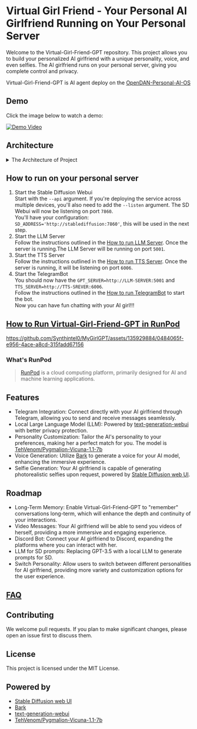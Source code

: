 # Virtual Girl Friend - Your Personal AI Girlfriend Running on Your Personal Server

Welcome to the Virtual-Girl-Friend-GPT repository. This project allows you to build your personalized AI girlfriend with a unique personality, voice, and even selfies. The AI girlfriend runs on your personal server, giving you complete control and privacy.

Virtual-Girl-Friend-GPT is AI agent deploy on the [OpenDAN-Personal-AI-OS](https://github.com/fiatrete/OpenDAN-Personal-AI-OS)

## Demo
Click the image below to watch a demo:

[![Demo Video](http://img.youtube.com/vi/GlDwTl__UDs/0.jpg)](https://www.youtube.com/watch?v=GlDwTl__UDs "Demo Video")


## Architecture

<details>
  <summary>The Architecture of Project </summary>

![Architecture](imgs/architecture.png)

- TelegramBot
  - bot: Receive messages from Telegram, and send messages to mygirl.
  - mygirl: Process the message and send it to the LLM Server. If text-to-speech conversion is required, call the TTS Server.
- LLM Server: As the brain of the AI girlfriend, generates reply messages. If it is determined that a message is required by the user, call the stable diffusion webui API to generate an image.
- TTS Server: Provide text-to-speech capabilities.
- text2img Server: Use stable diffusion webui API to provide text2img capabilities.
</details>

## How to run on your personal server
1. Start the Stable Diffusion Webui  
   Start with the `--api` argument. If you're deploying the service across multiple devices, you'll also need to add the `--listen` argument. 
   The SD Webui will now be listening on port `7860`.  
   You'll have your configuration: `SD_ADDRESS='http://stablediffusion:7860'`, this will be used in the next step.
2. Start the LLM Server  
   Follow the instructions outlined in the [How to run LLM Server](docs/LLM.md). Once the server is running.The LLM Server will be running on port `5001`.   
3. Start the TTS Server  
   Follow the instructions outlined in the [How to run TTS Server](opendan-tts-server/README.md). Once the server is running, it will be listening on port `6006`.
4. Start the TelegramBot  
   You should now have the `GPT_SERVER=http://LLM-SERVER:5001` and `TTS_SERVER=http://TTS-SREVER:6006`.  
   Follow the instructions outlined in the [How to run TelegramBot](TelegramBot/README.md) to start the bot.  
Now you can have fun chatting with your AI girl!!!


## [How to Run Virtual-Girl-Friend-GPT in RunPod](docker/README.md)

https://github.com/Synthintel0/MyGirlGPT/assets/135929884/0484065f-e956-4ace-a8cd-315fadd67156

### What's RunPod
> [RunPod](https://www.runpod.io) is a cloud computing platform, primarily designed for AI and machine learning applications. 

## Features
* Telegram Integration: Connect directly with your AI girlfriend through Telegram, allowing you to send and receive messages seamlessly.
* Local Large Language Model (LLM): Powered by [text-generation-webui](https://github.com/oobabooga/text-generation-webui) with better privacy protection.
* Personality Customization: Tailor the AI's personality to your preferences, making her a perfect match for you.
The model is [TehVenom/Pygmalion-Vicuna-1.1-7b](https://huggingface.co/TehVenom/Pygmalion-Vicuna-1.1-7b)
* Voice Generation: Utilize [Bark](https://github.com/suno-ai/bark) to generate a voice for your AI model, enhancing the immersive experience.
* Selfie Generation: Your AI girlfriend is capable of generating photorealistic selfies upon request, powered by [Stable Diffusion web UI](https://github.com/AUTOMATIC1111/stable-diffusion-webui).

## Roadmap
* Long-Term Memory: Enable Virtual-Girl-Friend-GPT to "remember" conversations long-term, which will enhance the depth and continuity of your interactions.
* Video Messages: Your AI girlfriend will be able to send you videos of herself, providing a more immersive and engaging experience.
* Discord Bot: Connect your AI girlfriend to Discord, expanding the platforms where you can interact with her.
* LLM for SD prompts: Replacing GPT-3.5 with a local LLM to generate prompts for SD.
* Switch Personality: Allow users to switch between different personalities for AI girlfriend, providing more variety and customization options for the user experience.


## [FAQ](docs/FAQ.md)

## Contributing
We welcome pull requests. If you plan to make significant changes, please open an issue first to discuss them.

## License
This project is licensed under the MIT License.

## Powered by
- [Stable Diffusion web UI](https://github.com/AUTOMATIC1111/stable-diffusion-webui)
- [Bark](https://github.com/suno-ai/bark)
- [text-generation-webui](https://github.com/oobabooga/text-generation-webui)
- [TehVenom/Pygmalion-Vicuna-1.1-7b](https://huggingface.co/TehVenom/Pygmalion-Vicuna-1.1-7b)
